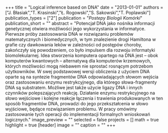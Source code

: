+++
title = "Logical inference based on DNA"
date = "2013-01-01"
authors = ["J. Błasiak","T. Krasinski","Ł. Rogowski","S. Sakowski","T. Poplawski"]
publication_types = ["2"]
publication = "_Postepy Biologii Komórki_"
publication_short = ""
abstract = "Potencjał DNA jako nośnika informacji genetycznej otwiera możliwości jego wykorzystania w informatyce. Pierwsze próby zastosowania DNA w rozwiązaniu problemów matematycznych i biomedycznych, w tym znalezienie drogi Hamiltona w grafie czy dawkowania leków w zależności od postępów choroby, zakończyły się powodzeniem, co było impulsem dla rozwoju informatyki biomolekularnej. Idea stworzenia komputera opartego na DNA jest – obok komputerów kwantowych – alternatywą dla komputerów krzemowych, których możliwości mogą niebawem nie sprostać rosnącym potrzebom użytkowników. W swej podstawowej wersji obliczenia z użyciem DNA oparte są na syntezie fragmentów DNA odpowiadających słowom wejścia oraz zastosowaniu enzymu restrykcyjnego, dla którego słowa-fragmenty DNA są substratem. Możliwe jest także użycie ligazy DNA i innych czynników polepszających reakcję. Działanie enzymu restrykcyjnego na słowo wejściowe i kolejne reakcje łączenia i trawienia produkowanych w ten sposób fragmentów DNA, prowadzi do jego przekształcenia w słowo wyjściowe, będące rozwiązaniem problemu. W pracy omówimy zastosowanie tych operacji do implementacji formalnych wnioskowań logicznych."
image_preview = ""
selected = false
projects = []
math = true
highlight = true
[header]
image = ""
caption = ""
+++

